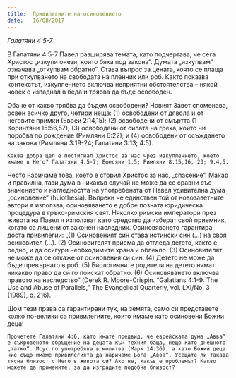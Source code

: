 ```yaml
---
title:  Привилегиите на осиновението
date:   16/08/2017
---
```


_Галатяни 4:5-7_

В Галатяни 4:5-7 Павел разширява темата, като подчертава, че сега Христос „изкупи онези, които бяха под закона“. Думата „изкупвам“ означава „откупвам обратно“. Става въпрос за цената, която се плаща при откупването на свободата на пленник или роб. Както показва контекстът, изкуплението включва неприятни обстоятелства – някой човек е изпаднал в беда и трябва да бъде освободен.

Обаче от какво трябва да бъдем освободени? Новият Завет споменава, освен всичко друго, четири неща: (1) освободени от дявола и от неговите примки (Евреи 2:14,15); (2) освободени от смъртта (1 Коринтяни 15:56,57); (3) освободени от силата на греха, който ни поробва по рождение (Римляни 6:22); и (4) освободени от осъждането на закона (Римляни 3:19-24; Галатяни 3:13; 4:5).

`Каква добра цел е постигнал Христос за нас чрез изкуплението, което имаме в Него? Галатяни 4:5-7; Ефесяни 1:5; Римляни 8:15,16, 23; 9:4,5.`

Често наричаме това, което е сторил Христос за нас, „спасение“. Макар и правилна, тази дума в никакъв случай не може да се сравни със значението и нагледността на употребената от Павел удивителна дума „осиновение“ (huiothesia). Въпреки че единствен той от новозаветните автори я използва, осиновяването е добре позната юридическа процедура в гръко-римския свят. Няколко римски императори през живота на Павел я използват като средство да изберат свой приемник, когато са лишени от законен наследник. Осиновяването гарантира доста привилегии: „(1) Осиновеният син става истински син (…) на своя осиновител (…). (2) Осиновителят приема да отгледа детето, както е редно, и да осигури необходимите храна и облекло. (3) Осиновителят не може да се откаже от осиновения си син. (4) Детето не може да бъде превърнато в роб. (5) Биологичните родители на детето нямат никакво право да си го поискат обратно. (6) Осиновяването включва правото на наследство“ (Derek R. Moore-Crispin. “Galatians 4:1-9: The Use and Abuse of Parallels,” The Evangelical Quarterly, vol. LXI/No. 3 (1989), p. 216).

Щом тези права са гарантирани тук, на земята, само си представете колко по-велики са привилегиите, които имаме като осиновени Божии деца!

`Прочетете Галатяни 4:6, като имате предвид, че еврейската дума „Авва“ е съкровеното обръщение на децата към техния баща, нещо като днешното „татко“. Исус го употребява в молитва (Марк 14:36), а като Божии деца ние също имаме привилегията да наричаме Бога „Авва“. Усещате ли такава тясна близост с Него в живота си? Ако не, какъв е проблемът? Какво можете да промените, за да изградите подобна близост?`